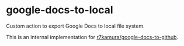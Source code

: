 # google-docs-to-local

Custom action to export Google Docs to local file system.

This is an internal implementation for [r7kamura/google-docs-to-github](https://github.com/r7kamura/google-docs-to-github).
